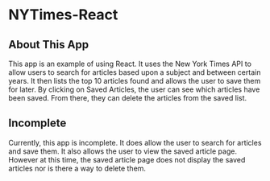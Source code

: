 # NYTimes-React

## About This App

This app is an example of using React.  It uses the New York Times API to allow users to search for articles based upon a subject and between certain years.  It then lists the top 10 articles found and allows the user to save them for later.  By clicking on Saved Articles, the user can see which articles have been saved.  From there, they can delete the articles from the saved list.

## Incomplete

Currently, this app is incomplete.  It does allow the user to search for articles and save them.  It also allows the user to view the saved article page.  However at this time, the saved article page does not display the saved articles nor is there a way to delete them.
